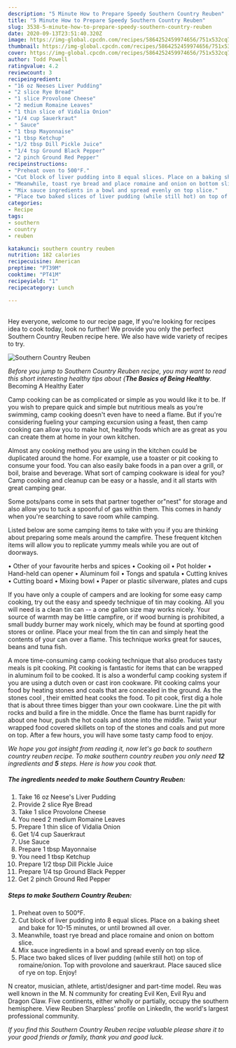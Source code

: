 ```yaml
---
description: "5 Minute How to Prepare Speedy Southern Country Reuben"
title: "5 Minute How to Prepare Speedy Southern Country Reuben"
slug: 3538-5-minute-how-to-prepare-speedy-southern-country-reuben
date: 2020-09-13T23:51:40.320Z
image: https://img-global.cpcdn.com/recipes/5864252459974656/751x532cq70/southern-country-reuben-recipe-main-photo.jpg
thumbnail: https://img-global.cpcdn.com/recipes/5864252459974656/751x532cq70/southern-country-reuben-recipe-main-photo.jpg
cover: https://img-global.cpcdn.com/recipes/5864252459974656/751x532cq70/southern-country-reuben-recipe-main-photo.jpg
author: Todd Powell
ratingvalue: 4.2
reviewcount: 3
recipeingredient:
- "16 oz Neeses Liver Pudding"
- "2 slice Rye Bread"
- "1 slice Provolone Cheese"
- "2 medium Romaine Leaves"
- "1 thin slice of Vidalia Onion"
- "1/4 cup Sauerkraut"
- " Sauce"
- "1 tbsp Mayonnaise"
- "1 tbsp Ketchup"
- "1/2 tbsp Dill Pickle Juice"
- "1/4 tsp Ground Black Pepper"
- "2 pinch Ground Red Pepper"
recipeinstructions:
- "Preheat oven to 500°F."
- "Cut block of liver pudding into 8 equal slices. Place on a baking sheet and bake for 10-15 minutes, or until browned all over."
- "Meanwhile, toast rye bread and place romaine and onion on bottom slice."
- "Mix sauce ingredients in a bowl and spread evenly on top slice."
- "Place two baked slices of liver pudding (while still hot) on top of romaine/onion. Top with provolone and sauerkraut. Place sauced slice of rye on top. Enjoy!"
categories:
- Recipe
tags:
- southern
- country
- reuben

katakunci: southern country reuben 
nutrition: 182 calories
recipecuisine: American
preptime: "PT39M"
cooktime: "PT41M"
recipeyield: "1"
recipecategory: Lunch

---
```

<br>
Hey everyone, welcome to our recipe page, If you're looking for recipes idea to cook today, look no further! We provide you only the perfect Southern Country Reuben recipe here. We also have wide variety of recipes to try.
<br>


![Southern Country Reuben](https://img-global.cpcdn.com/recipes/5864252459974656/751x532cq70/southern-country-reuben-recipe-main-photo.jpg)

<i>Before you jump to Southern Country Reuben recipe, you may want to read this short interesting healthy tips about {<strong>The Basics of Being Healthy</strong>.</i>
Becoming A Healthy Eater

    
Camp cooking can be as complicated or simple as you would like it to be. If you wish to prepare quick and simple but nutritious meals as you're swimming, camp cooking doesn't even have to need a flame. But if you're considering fueling your camping excursion using a feast, then camp cooking can allow you to make hot, healthy foods which are as great as you can create them at home in your own kitchen.

 Almost any cooking method you are using in the kitchen could be duplicated around the home. For example, use a toaster or pit cooking to consume your food. You can also easily bake foods in a pan over a grill, or boil, braise and beverage. What sort of camping cookware is ideal for you? Camp cooking and cleanup can be easy or a hassle, and it all starts with great camping gear.

Some pots/pans come in sets that partner together or"nest" for storage and also allow you to tuck a spoonful of gas within them. This comes in handy when you're searching to save room while camping.

Listed below are some camping items to take with you if you are thinking about preparing some meals around the campfire. These frequent kitchen items will allow you to replicate yummy meals while you are out of doorways.


• Other of your favourite herbs and spices
• Cooking oil
• Pot holder
• Hand-held can opener
• Aluminum foil
• Tongs and spatula
• Cutting knives
• Cutting board
• Mixing bowl
• Paper or plastic silverware, plates and cups

If you have only a couple of campers and are looking for some easy camp cooking, try out the easy and speedy technique of tin may cooking. All you will need is a clean tin can -- a one gallon size may works nicely. Your source of warmth may be little campfire, or if wood burning is prohibited, a small buddy burner may work nicely, which may be found at sporting good stores or online. Place your meal from the tin can and simply heat the contents of your can over a flame.  This technique works great for sauces, beans and tuna fish.

A more time-consuming camp cooking technique that also produces tasty meals is pit cooking. Pit cooking is fantastic for items that can be wrapped in aluminum foil to be cooked.  It is also a wonderful camp cooking system if you are using a dutch oven or cast iron cookware. Pit cooking calms your food by heating stones and coals that are concealed in the ground. As the stones cool , their emitted heat cooks the food. To pit cook, first dig a hole that is about three times bigger than your own cookware. Line the pit with rocks and build a fire in the middle. Once the flame has burnt rapidly for about one hour, push the hot coals and stone into the middle. Twist your wrapped food covered skillets on top of the stones and coals and put more on top. After a few hours, you will have some tasty camp food to enjoy.


<i>We hope you got insight from reading it, now let's go back to southern country reuben recipe. To make southern country reuben you only need <strong>12</strong> ingredients and <strong>5</strong> steps. Here is how you cook that.
</i>

##### The ingredients needed to make Southern Country Reuben:

1. Take 16 oz Neese&#39;s Liver Pudding
1. Provide 2 slice Rye Bread
1. Take 1 slice Provolone Cheese
1. You need 2 medium Romaine Leaves
1. Prepare 1 thin slice of Vidalia Onion
1. Get 1/4 cup Sauerkraut
1. Use  Sauce
1. Prepare 1 tbsp Mayonnaise
1. You need 1 tbsp Ketchup
1. Prepare 1/2 tbsp Dill Pickle Juice
1. Prepare 1/4 tsp Ground Black Pepper
1. Get 2 pinch Ground Red Pepper


##### Steps to make Southern Country Reuben:

1. Preheat oven to 500°F.
1. Cut block of liver pudding into 8 equal slices. Place on a baking sheet and bake for 10-15 minutes, or until browned all over.
1. Meanwhile, toast rye bread and place romaine and onion on bottom slice.
1. Mix sauce ingredients in a bowl and spread evenly on top slice.
1. Place two baked slices of liver pudding (while still hot) on top of romaine/onion. Top with provolone and sauerkraut. Place sauced slice of rye on top. Enjoy!


N creator, musician, athlete, artist/designer and part-time model. Reu was well known in the M. N community for creating Evil Ken, Evil Ryu and Dragon Claw. Five continents, either wholly or partially, occupy the southern hemisphere. View Reuben Sharpless&#39; profile on LinkedIn, the world&#39;s largest professional community. 

<i>If you find this Southern Country Reuben recipe valuable please share it to your good friends or family, thank you and good luck.</i>
